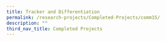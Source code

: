 ```yaml
---
title: Tracker and Differentiation
permalink: /research-projects/Completed-Projects/comm15/
description: ""
third_nav_title: Completed Projects
---
```

